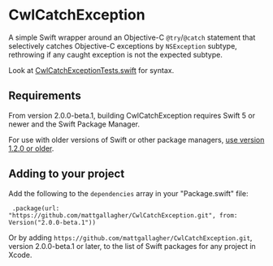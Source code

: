# CwlCatchException
A simple Swift wrapper around an Objective-C `@try`/`@catch` statement that selectively catches Objective-C exceptions by `NSException` subtype, rethrowing if any caught exception is not the expected subtype.

Look at [CwlCatchExceptionTests.swift](https://github.com/mattgallagher/CwlCatchException/blob/master/Tests/CwlCatchExceptionTests/CwlCatchExceptionTests.swift) for syntax.

## Requirements

From version 2.0.0-beta.1, building CwlCatchException requires Swift 5 or newer and the Swift Package Manager.

For use with older versions of Swift or other package managers, [use version 1.2.0 or older](https://github.com/mattgallagher/CwlCatchException/tree/1.2.0).

## Adding to your project

Add the following to the `dependencies` array in your "Package.swift" file:

	 .package(url: "https://github.com/mattgallagher/CwlCatchException.git", from: Version("2.0.0-beta.1"))

Or by adding `https://github.com/mattgallagher/CwlCatchException.git`, version 2.0.0-beta.1 or later, to the list of Swift packages for any project in Xcode.
